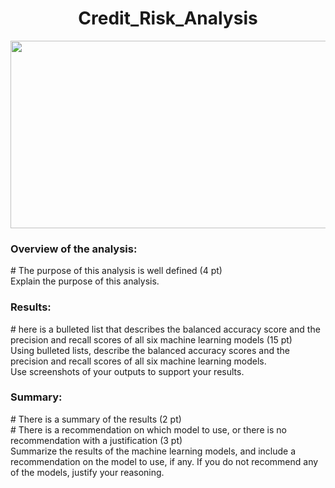<h1 align = "center"> Credit_Risk_Analysis </h1>

<p align = "center">
<img src = "https://encrypted-tbn0.gstatic.com/images?q=tbn:ANd9GcQKZes_QAmSFjPJ1kwI6NEFYGHu_GW3qRRNeg&usqp=CAU"width = "600" height = "300">
 </p>
 
 
 <h3> Overview of the analysis: </h3>
 # The purpose of this analysis is well defined (4 pt) <br>
 Explain the purpose of this analysis.

<h3> Results: </h3> 
# here is a bulleted list that describes the balanced accuracy score and the precision and recall scores of all six machine learning models (15 pt) <br>
Using bulleted lists, describe the balanced accuracy scores and the precision and recall scores of all six machine learning models. <br>
Use screenshots of your outputs to support your results.

<h3> Summary: </h3>
# There is a summary of the results (2 pt) <br>
# There is a recommendation on which model to use, or there is no recommendation with a justification (3 pt) <br>
Summarize the results of the machine learning models, and include a recommendation on the model to use, if any. 
If you do not recommend any of the models, justify your reasoning.
